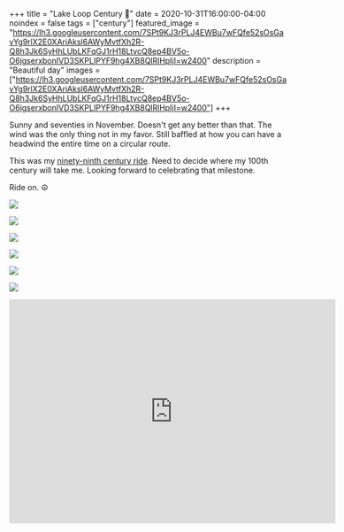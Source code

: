 +++
title =  "Lake Loop Century 💯"
date = 2020-10-31T16:00:00-04:00
noindex = false
tags = ["century"]
featured_image = "https://lh3.googleusercontent.com/7SPt9KJ3rPLJ4EWBu7wFQfe52sOsGavYg9rlX2E0XAriAksl6AWyMvtfXh2R-Q8h3Jk6SyHhLUbLKFqGJ1rH18LtvcQ8ep4BV5o-O6jgserxbonIVD3SKPLIPYF9hg4XB8QlRlHpIjI=w2400"
description = "Beautiful day"
images = ["https://lh3.googleusercontent.com/7SPt9KJ3rPLJ4EWBu7wFQfe52sOsGavYg9rlX2E0XAriAksl6AWyMvtfXh2R-Q8h3Jk6SyHhLUbLKFqGJ1rH18LtvcQ8ep4BV5o-O6jgserxbonIVD3SKPLIPYF9hg4XB8QlRlHpIjI=w2400"]
+++

Sunny and seventies in November. Doesn't get any better than that. The wind was the only thing not in my favor. Still baffled at how you can have a headwind the entire time on a circular route.

This was my [ninety-ninth century ride](https://veloviewer.com/athlete/26468310/activities?o=0:1&f=0:1511951996000|1604754224000,1:Ride,2:%F0%9F%92%AF,5:159.1|321964,6:0|1471&c=0,0,5,6,9). Need to decide where my 100th century will take me. Looking forward to celebrating that milestone.

Ride on. ☮

<a href='https://lh3.googleusercontent.com/CTb1kTFm3tuU7WiHycxAvPvaDWvq7PFfhxEYRSMtdfRw2yYA-DHIOci-4y3L7_FtuwM0yUeqTa3EPl4Z1orZarurZjgSQWAunsP4vVrKlEgAJ0UJo5DODr-_IJ5boWXG7zbIkdNsOjg=w2400'><img src='https://lh3.googleusercontent.com/CTb1kTFm3tuU7WiHycxAvPvaDWvq7PFfhxEYRSMtdfRw2yYA-DHIOci-4y3L7_FtuwM0yUeqTa3EPl4Z1orZarurZjgSQWAunsP4vVrKlEgAJ0UJo5DODr-_IJ5boWXG7zbIkdNsOjg=w2400'></a>

<a href='https://lh3.googleusercontent.com/EqU68oa8SWJOrLUL6tWd_nb0chwPEu4AIcy2Oeb7YwYXaj-xaiWvgMjS28DEfoYjq5bZC0XfhckJJ9qXQu6KRI2WbmRfDKRTPzdRjKsTRZZT71FjPcmLOBBHGs0fBWH0VagW-hi00xE=w2400'><img src='https://lh3.googleusercontent.com/EqU68oa8SWJOrLUL6tWd_nb0chwPEu4AIcy2Oeb7YwYXaj-xaiWvgMjS28DEfoYjq5bZC0XfhckJJ9qXQu6KRI2WbmRfDKRTPzdRjKsTRZZT71FjPcmLOBBHGs0fBWH0VagW-hi00xE=w2400'></a>

<a href='https://lh3.googleusercontent.com/JeYckLWxy_o8WxV2UMdW9F13rZcwH8Kl1n19-tsnF1eHwicQdiVyewzIkhRe-BTNT5C7zgJPAW9ycvbny4vF3EytMx_R-QD3YVfm91NgCHDY7z2rj95pbQYdvve-0sv-fUQXe-2_8A0=w2400'><img src='https://lh3.googleusercontent.com/JeYckLWxy_o8WxV2UMdW9F13rZcwH8Kl1n19-tsnF1eHwicQdiVyewzIkhRe-BTNT5C7zgJPAW9ycvbny4vF3EytMx_R-QD3YVfm91NgCHDY7z2rj95pbQYdvve-0sv-fUQXe-2_8A0=w2400'></a>

<a href='https://lh3.googleusercontent.com/zM4ylcwVjW1ZeY8uMhqJsHNxVCCFe5kqbEIu0lFjVGO9ATYa9GlIQyMHGsYITe3vww77XRQnKDpdGm7c262nHeEkK7pWAmQ6hJU1BES7ABjywx3mApUGBB8DFhEqDTnyyUX1s3XaztE=w2400'><img src='https://lh3.googleusercontent.com/zM4ylcwVjW1ZeY8uMhqJsHNxVCCFe5kqbEIu0lFjVGO9ATYa9GlIQyMHGsYITe3vww77XRQnKDpdGm7c262nHeEkK7pWAmQ6hJU1BES7ABjywx3mApUGBB8DFhEqDTnyyUX1s3XaztE=w2400'></a>

<a href='https://lh3.googleusercontent.com/NZAQxZo8gZahRrFJDH3cm-NHxWdLfTHxiZY0ZnJ5npq7NhXv9NGBF9rlMBb8KSwsnSQbkiqreZatGTWHoy4jMz5dZ_l_RqlSMrTjsKThl_Orh8VhNt5CUaguLUtEsk9aPiM0Dx4-I-Q=w2400'><img src='https://lh3.googleusercontent.com/NZAQxZo8gZahRrFJDH3cm-NHxWdLfTHxiZY0ZnJ5npq7NhXv9NGBF9rlMBb8KSwsnSQbkiqreZatGTWHoy4jMz5dZ_l_RqlSMrTjsKThl_Orh8VhNt5CUaguLUtEsk9aPiM0Dx4-I-Q=w2400'></a>

<a href='https://lh3.googleusercontent.com/7SPt9KJ3rPLJ4EWBu7wFQfe52sOsGavYg9rlX2E0XAriAksl6AWyMvtfXh2R-Q8h3Jk6SyHhLUbLKFqGJ1rH18LtvcQ8ep4BV5o-O6jgserxbonIVD3SKPLIPYF9hg4XB8QlRlHpIjI=w2400'><img src='https://lh3.googleusercontent.com/7SPt9KJ3rPLJ4EWBu7wFQfe52sOsGavYg9rlX2E0XAriAksl6AWyMvtfXh2R-Q8h3Jk6SyHhLUbLKFqGJ1rH18LtvcQ8ep4BV5o-O6jgserxbonIVD3SKPLIPYF9hg4XB8QlRlHpIjI=w2400'></a>

<iframe height='405' width='590' frameborder='0' allowtransparency='true' scrolling='no' src='https://www.strava.com/activities/4304097961/embed/3917886ee333edbd455bfca94e4d8313227f1ac0'></iframe>
